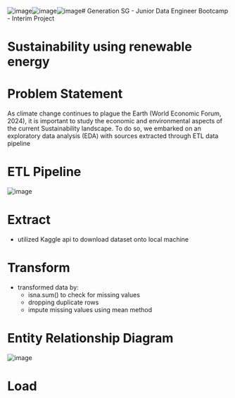 ![image](https://github.com/user-attachments/assets/fc0c4fb6-33a8-4862-9e8d-ee55ede72bfb)![image](https://github.com/user-attachments/assets/fc3b26d7-f213-4f77-853e-4da54aa58609)![image](https://github.com/user-attachments/assets/4db1bee8-4627-4f16-9fd2-9a49653e4337)# Generation SG - Junior Data Engineer Bootcamp - Interim Project

# Sustainability using renewable energy

# Problem Statement
As climate change continues to plague the Earth (World Economic Forum, 2024),  it is important to study the economic and environmental aspects of the current Sustainability landscape.
To do so, we embarked on an exploratory data analysis (EDA) with sources extracted through ETL data pipeline

# ETL Pipeline
![image](https://github.com/user-attachments/assets/b377c1b8-f876-4214-813a-7c0be4243ef0)

# Extract
- utilized Kaggle api to download dataset onto local machine

# Transform
- transformed data by:
  - isna.sum() to check for missing values
  - dropping duplicate rows
  - impute missing values using mean method

# Entity Relationship Diagram
![image](https://github.com/user-attachments/assets/dd099a28-8124-4585-8474-8a8bebedcb2b)

# Load






